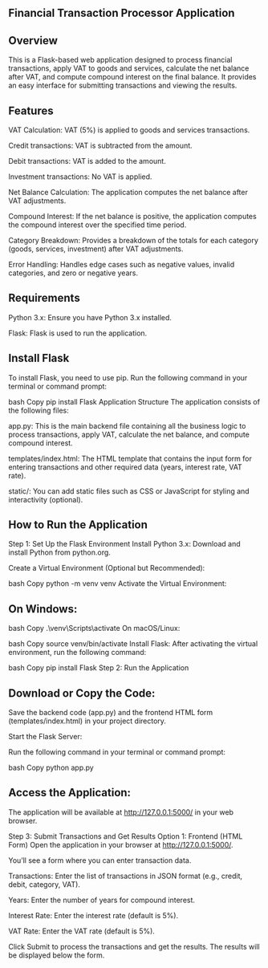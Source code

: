 ## Financial Transaction Processor Application
## Overview
This is a Flask-based web application designed to process financial transactions, apply VAT to goods and services, calculate the net balance after VAT, and compute compound interest on the final balance. It provides an easy interface for submitting transactions and viewing the results.

## Features
VAT Calculation: VAT (5%) is applied to goods and services transactions.

Credit transactions: VAT is subtracted from the amount.

Debit transactions: VAT is added to the amount.

Investment transactions: No VAT is applied.

Net Balance Calculation: The application computes the net balance after VAT adjustments.

Compound Interest: If the net balance is positive, the application computes the compound interest over the specified time period.

Category Breakdown: Provides a breakdown of the totals for each category (goods, services, investment) after VAT adjustments.

Error Handling: Handles edge cases such as negative values, invalid categories, and zero or negative years.

## Requirements
Python 3.x: Ensure you have Python 3.x installed.

Flask: Flask is used to run the application.

## Install Flask
To install Flask, you need to use pip. Run the following command in your terminal or command prompt:

bash
Copy
pip install Flask
Application Structure
The application consists of the following files:

app.py: This is the main backend file containing all the business logic to process transactions, apply VAT, calculate the net balance, and compute compound interest.

templates/index.html: The HTML template that contains the input form for entering transactions and other required data (years, interest rate, VAT rate).

static/: You can add static files such as CSS or JavaScript for styling and interactivity (optional).

## How to Run the Application
Step 1: Set Up the Flask Environment
Install Python 3.x: Download and install Python from python.org.

Create a Virtual Environment (Optional but Recommended):

bash
Copy
python -m venv venv
Activate the Virtual Environment:

## On Windows:

bash
Copy
.\venv\Scripts\activate
On macOS/Linux:

bash
Copy
source venv/bin/activate
Install Flask: After activating the virtual environment, run the following command:

bash
Copy
pip install Flask
Step 2: Run the Application
## Download or Copy the Code:

Save the backend code (app.py) and the frontend HTML form (templates/index.html) in your project directory.

Start the Flask Server:

Run the following command in your terminal or command prompt:

bash
Copy
python app.py
## Access the Application:

The application will be available at http://127.0.0.1:5000/ in your web browser.

Step 3: Submit Transactions and Get Results
Option 1: Frontend (HTML Form)
Open the application in your browser at http://127.0.0.1:5000/.

You’ll see a form where you can enter transaction data.

Transactions: Enter the list of transactions in JSON format (e.g., credit, debit, category, VAT).

Years: Enter the number of years for compound interest.

Interest Rate: Enter the interest rate (default is 5%).

VAT Rate: Enter the VAT rate (default is 5%).

Click Submit to process the transactions and get the results. The results will be displayed below the form.
